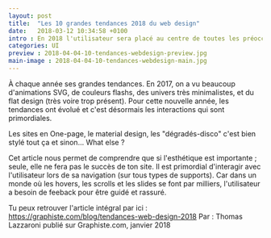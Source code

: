 ```yaml
---
layout: post
title:  "Les 10 grandes tendances 2018 du web design"
date:   2018-03-12 10:34:58 +0100
intro : En 2018 l'utilisateur sera placé au centre de toutes les préoccupations. Comment optimiser son expérience tout en s'éclatant sur l'UI du site ?
categories: UI
preview : 2018-04-04-10-tendances-webdesign-preview.jpg
main-image : 2018-04-04-10-tendances-webdesign-main.jpg
---
```


À chaque année ses grandes tendances. En 2017, on a vu beaucoup d'animations SVG, de couleurs flashs, des univers très minimalistes, et du flat design (très voire trop présent). Pour cette nouvelle année, les tendances ont évolué et c'est désormais les interactions qui sont primordiales.

Les sites en One-page, le material design, les "dégradés-disco" c'est bien stylé tout ça et sinon... What else ?

Cet article nous permet de comprendre que si l'esthétique est importante ; seule, elle ne fera pas le succès de ton site. Il est primordial d'interagir avec l'utilisateur lors de sa navigation (sur tous types de supports). Car dans un monde où les hovers, les scrolls et les slides se font par milliers, l'utilisateur a besoin de feeback pour être guidé et rassuré.

Tu peux retrouver l'article intégral par ici : https://graphiste.com/blog/tendances-web-design-2018
Par : Thomas Lazzaroni publié sur Graphiste.com, janvier 2018
